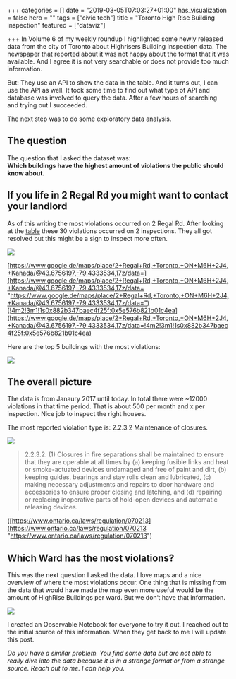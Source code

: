 +++
categories = []
date = "2019-03-05T07:03:27+01:00"
has_visualization = false
hero = ""
tags = ["civic tech"]
title = "Toronto High Rise Building inspection"
featured = ["dataviz"]

+++
In Volume 6 of my weekly roundup I highlighted some newly released data from the city of Toronto about Highrisers Building Inspection data. The newspaper that reported about it was not happy about the format that it was available. And I agree it is not very searchable or does not provide too much information.

But: They use an API to show the data in the table. And it turns out, I can use the API as well. It took some time to find out what type of API and database was involved to query the data. After a few hours of searching and trying out I succeeded.

The next step was to do some exploratory data analysis.

## The question

The question that I asked the dataset was:  
**Which buildings have the highest amount of violations the public should know about.**

## If you life in 2 Regal Rd you might want to contact your landlord

As of this writing the most violations occurred on 2 Regal Rd. After looking at the [table](https://www.toronto.ca/city-government/accountability-operations-customer-service/access-city-information-or-records/fire-prevention-inspection-results-for-high-rise-residential-buildings/#details/f42076c3-6075-485e-b766-dd6c8e2b8434) these 30 violations occurred on 2 inspections. They all got resolved but this might be a sign to inspect more often.

![](https://maps.googleapis.com/maps/api/streetview?size=400x400&location=40.720032,-73.988354&fov=100&heading=210&pitch=40&key=AIzaSyAqlRInIcBkVjRRCl3usLYlbnmuRLSQ-i0)

[https://www.google.de/maps/place/2+Regal+Rd,+Toronto,+ON+M6H+2J4,+Kanada/@43.6756197,-79.4333534,17z/data=](https://www.google.de/maps/place/2+Regal+Rd,+Toronto,+ON+M6H+2J4,+Kanada/@43.6756197,-79.4333534,17z/data= "https://www.google.de/maps/place/2+Regal+Rd,+Toronto,+ON+M6H+2J4,+Kanada/@43.6756197,-79.4333534,17z/data=")[!4m2!3m1!1s0x882b347baec4f25f:0x5e576b821b01c4ea](https://www.google.de/maps/place/2+Regal+Rd,+Toronto,+ON+M6H+2J4,+Kanada/@43.6756197,-79.4333534,17z/data=!4m2!3m1!1s0x882b347baec4f25f:0x5e576b821b01c4ea)

Here are the top 5 buildings with the most violations:

![](https://res.cloudinary.com/civicvision/image/upload/v1551765572/Toronto%20Highrise/building-violations.png)

## The overall picture

The data is from Janaury 2017 until today. In total there were \~12000 violations in that time period. That is about 500 per month and x per inspection. Nice job to inspect the right houses.

The most reported violation type is: 2.2.3.2 Maintenance of closures.

![](https://res.cloudinary.com/civicvision/image/upload/v1551765572/Toronto%20Highrise/code-violations.png)

> 2.2.3.2. (1) Closures in fire separations shall be maintained to ensure that they are operable at all times by (a) keeping fusible links and heat or smoke-actuated devices undamaged and free of paint and dirt, (b) keeping guides, bearings and stay rolls clean and lubricated, (c) making necessary adjustments and repairs to door hardware and accessories to ensure proper closing and latching, and (d) repairing or replacing inoperative parts of hold-open devices and automatic releasing devices.

([https://www.ontario.ca/laws/regulation/070213](https://www.ontario.ca/laws/regulation/070213 "https://www.ontario.ca/laws/regulation/070213")

## Which Ward has the most violations?

This was the next question I asked the data. I love maps and a nice overview of where the most violations occur. One thing that is missing from the data that would have made the map even more useful would be the amount of HighRise Buildings per ward. But we don‘t have that information.

![](https://res.cloudinary.com/civicvision/image/upload/v1551973255/Toronto%20Highrise/violations-per-inspection-map-annotated.png)

I created an Observable Notebook for everyone to try it out. I reached out to the initial source of this information. When they get back to me I will update this post.

_Do you have a similar problem. You find some data but are not able to really dive into the data because it is in a strange format or from a strange source. Reach out to me. I can help you._
